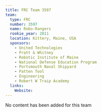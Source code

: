 ```yaml
---
title: FRC Team 3597
team:
  type: FRC
  number: 3597
  name: Robo-Rangers
  rookie_year: 2011
  location: Kittery, Maine, USA
  sponsors:
    - United Technologies
    - Pratt & Whitney
    - Robotic Institute of Maine
    - National Defense Education Program
    - Portsmouth Naval Shipyard
    - Patten Tool
    - Engineering
    - Robert W Traip Academy
  links:
    Website: 
---
```

No content has been added for this team